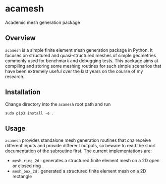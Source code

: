 # acamesh
Academic mesh generation package

## Overview
`acamesh` is a simple finite element mesh generation package in Python. It focuses on structured and quasi-structured meshes of simple geometries commonly used for benchmark and debugging tests.
This package aims at compiling and storing some meshing routines for such simple scenarios that have been extremely useful over the last years on the course of my research.

## Installation
Change directory into the `acamesh` root path and run
```
sudo pip3 install -e .
```

## Usage
`acamesh` provides standalone mesh generation routines that cna receive different inputs and provide different outputs, so beware to read the short documentation of the subroutine first.
The current implementations are:

* `mesh_ring_2d` : generates a structured finite element mesh on a 2D open or closed ring
* `mesh_box_2d` : generated a structured finite element mesh on a 2D rectangle
